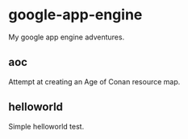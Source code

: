 # google-app-engine

My google app engine adventures.

## aoc

Attempt at creating an Age of Conan resource map.

## helloworld

Simple helloworld test.
